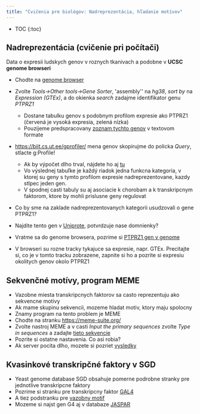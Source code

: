 ```yaml
---
title: "Cvičenia pre biológov: Nadreprezentácia, hľadanie motívov"
---
```


* TOC
{:toc}

## Nadreprezentácia (cvičenie pri počítači)

Data o expresii ludskych genov v roznych tkanivach a podobne v **UCSC
genome browseri**

  - Chodte na [genome browser](https://genome-euro.ucsc.edu)
  - Zvolte *Tools-\>Other tools-\>Gene Sorter*, 'assembly'' na *hg38*, *sort by* na
    *Expression (GTEx)*, a do okienka *search* zadajme identifikator
    genu *PTPRZ1*
      - Dostane tabulku genov s podobnym profilom expresie ako PTPRZ1
        (červená je vysoká expresia, zelená nízka)
      - Pouzijeme predspracovany [zoznam tychto genov](https://compbio.fmph.uniba.sk/vyuka/mbi-data/cb08/zoznam_genov.txt) v textovom formate
  - <https://biit.cs.ut.ee/gprofiler/> mena genov skopirujme do policka
    *Query*, stlacte g:Profile\!
      - Ak by výpočet dlho trval, nájdete ho aj
        [tu](https://compbio.fmph.uniba.sk/vyuka/mbi-data/cb08/g_Profiler.html)
      - Vo výslednej tabuľke je každý riadok jedna funkcna kategoria, v
        ktorej su geny s tymto profilom expresie nadreprezentovane,
        kazdy stlpec jeden gen.
      - V spodnej casti tabuly su aj asociacie k chorobam a k
        transkripcnym faktorom, ktore by mohli prislusne geny regulovat
  - Co by sme na zaklade nadreprezentovanych kategorii usudzovali o gene
    PTPRZ1?

  - Najdite tento gen v [Uniprote](https://www.uniprot.org/), potvrdzuje
    nase domnienky?
  - Vratme sa do genome browsera, pozrime si [PTPRZ1 gen v genome](https://genome-euro.ucsc.edu/cgi-bin/hgTracks?db=hg38&position=chr7%3A121873089-122062036)
  - V browseri su rozne tracky tykajuce sa expresie, napr. GTEx.
    Precitajte si, co je v tomto tracku zobrazene, zapnite si ho a
    pozrite si expresiu okolitych genov okolo PTPRZ1

## Sekvenčné motívy, program MEME

  - Vazobne miesta transkripcnych faktorov sa casto reprezentuju ako
    sekvencne motivy
  - Ak mame skupinu sekvencii, mozeme hladat motiv, ktory maju spolocny
  - Znamy program na tento problem je MEME
  - Chodte na stranku <https://meme-suite.org/>
  - Zvolte nastroj MEME a v casti *Input the primary sequences* zvolte
    *Type in sequences* a zadajte [tieto
    sekvencie](https://compbio.fmph.uniba.sk/vyuka/mbi-data/cb11/seq.fa)
  - Pozrite si ostatne nastavenia. Co asi robia?
  - Ak server pocita dlho, mozete si pozriet [vysledky](https://compbio.fmph.uniba.sk/vyuka/mbi-data/cb11/MEME.html)

## Kvasinkové transkripčné faktory v SGD

  - Yeast genome database SGD obsahuje pomerne podrobne stranky pre
    jednotlive transkripcne faktory
  - Pozrime si stranku pre transkripcny faktor [GAL4](https://www.yeastgenome.org/locus/S000006169/regulation)
  - A tiez podstranku pre [vazobny motif](http://yetfasco.ccbr.utoronto.ca/MotViewLong.php?PME_sys_qf2=1510)
  - Mozeme si najst gen G4 aj v databaze [JASPAR](https://jaspar2020.genereg.net/)

